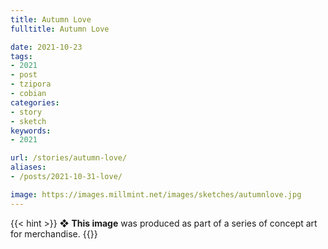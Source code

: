 ```yaml
---
title: Autumn Love
fulltitle: Autumn Love

date: 2021-10-23
tags:
- 2021
- post
- tzipora
- cobian
categories:
- story
- sketch
keywords:
- 2021

url: /stories/autumn-love/
aliases:
- /posts/2021-10-31-love/

image: https://images.millmint.net/images/sketches/autumnlove.jpg
---
```

{{< hint >}}
❖ **This image** was produced as part of a series of concept art for merchandise.
{{</hint>}}
